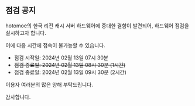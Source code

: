## 점검 공지
hotomoe의 한국 리전 캐시 서버 하드웨어에 중대한 결함이 발견되어, 하드웨어 점검을 실시하고자 합니다.

이에 다음 시간에 접속이 불가능할 수 있습니다.

* 점검 시작일: 2024년 02월 13일 07시 30분
* ~~점검 종료일: 2024년 02월 13일 08시 30분 (1시간)~~
* 점검 종료일: 2024년 02월 13일 09시 30분 (2시간)

이용자 여러분의 많은 양해 부탁드립니다.

감사합니다.
